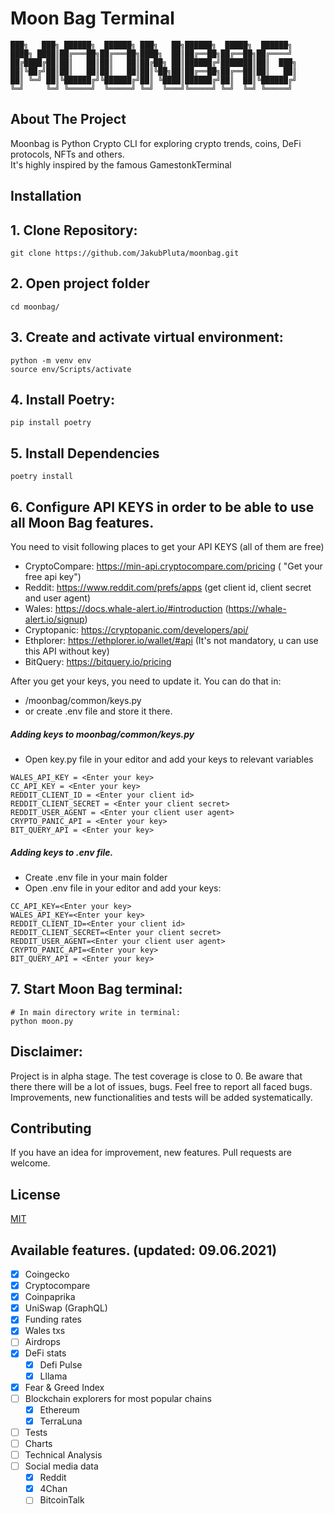 # Moon Bag Terminal

    ███╗   ███╗ ██████╗  ██████╗ ███╗   ██╗██████╗  █████╗  ██████╗ 
    ████╗ ████║██╔═══██╗██╔═══██╗████╗  ██║██╔══██╗██╔══██╗██╔════╝ 
    ██╔████╔██║██║   ██║██║   ██║██╔██╗ ██║██████╔╝███████║██║  ███╗
    ██║╚██╔╝██║██║   ██║██║   ██║██║╚██╗██║██╔══██╗██╔══██║██║   ██║
    ██║ ╚═╝ ██║╚██████╔╝╚██████╔╝██║ ╚████║██████╔╝██║  ██║╚██████╔╝
    ╚═╝     ╚═╝ ╚═════╝  ╚═════╝ ╚═╝  ╚═══╝╚═════╝ ╚═╝  ╚═╝ ╚═════╝

## About The Project   
Moonbag is Python Crypto CLI for exploring crypto trends, coins, DeFi protocols, NFTs and others.  
It's highly inspired by the famous GamestonkTerminal

## Installation 

## 1. Clone Repository:
```
git clone https://github.com/JakubPluta/moonbag.git
```
## 2. Open project folder
```
cd moonbag/
```
## 3. Create and activate virtual environment:
```
python -m venv env
source env/Scripts/activate
```
## 4. Install Poetry:
```
pip install poetry
```
## 5. Install Dependencies
```
poetry install 
```

## 6. Configure API KEYS in order to be able to use all Moon Bag features.

You need to visit following places to get your API KEYS (all of them are free)
* CryptoCompare: https://min-api.cryptocompare.com/pricing ( "Get your free api key")
* Reddit: https://www.reddit.com/prefs/apps (get client id,  client secret and user agent)
* Wales: https://docs.whale-alert.io/#introduction (https://whale-alert.io/signup)
* Cryptopanic: https://cryptopanic.com/developers/api/
* Ethplorer: https://ethplorer.io/wallet/#api (It's not mandatory, u can use this API without key)
* BitQuery: https://bitquery.io/pricing

After you get your keys, you need to update it. You can do that in:
* /moonbag/common/keys.py
* or create .env file and store it there.

##### Adding keys to moonbag/common/keys.py
* Open key.py file in your editor and add your keys to relevant variables
```
WALES_API_KEY = <Enter your key>
CC_API_KEY = <Enter your key>
REDDIT_CLIENT_ID = <Enter your client id>
REDDIT_CLIENT_SECRET = <Enter your client secret>
REDDIT_USER_AGENT = <Enter your client user agent>
CRYPTO_PANIC_API = <Enter your key>
BIT_QUERY_API = <Enter your key>
```
##### Adding keys to .env file.
* Create .env file in your main folder
* Open .env file in your editor and add your keys:
```
CC_API_KEY=<Enter your key>
WALES_API_KEY=<Enter your key>
REDDIT_CLIENT_ID=<Enter your client id>
REDDIT_CLIENT_SECRET=<Enter your client secret>
REDDIT_USER_AGENT=<Enter your client user agent>
CRYPTO_PANIC_API=<Enter your key>
BIT_QUERY_API = <Enter your key>
```

## 7. Start Moon Bag terminal:
```
# In main directory write in terminal:
python moon.py
```

## Disclaimer:
Project is in alpha stage. The test coverage is close to 0. Be aware that there
there will be a lot of issues, bugs. Feel free to report all faced bugs. 
Improvements, new functionalities and tests will be added systematically.

## Contributing
If you have an idea for improvement, new features. Pull requests are welcome.  

## License
[MIT](https://choosealicense.com/licenses/mit/)

## Available features. (updated: 09.06.2021)
- [x] Coingecko
- [x] Cryptocompare
- [x] Coinpaprika
- [x] UniSwap (GraphQL)
- [x] Funding rates
- [x] Wales txs
- [ ] Airdrops
- [x] DeFi stats
    - [x] Defi Pulse
    - [x] Lllama
- [x] Fear & Greed Index
- [ ] Blockchain explorers for most popular chains
    - [x] Ethereum
    - [x] TerraLuna
- [ ] Tests
- [ ] Charts
- [ ] Technical Analysis
- [ ] Social media data
    - [x] Reddit
    - [x] 4Chan
    - [ ] BitcoinTalk
